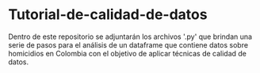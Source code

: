 # Tutorial-de-calidad-de-datos
Dentro de este repositorio se adjuntarán los archivos '.py' que brindan una serie de pasos para el análisis de un dataframe que contiene datos sobre homicidios en Colombia con el objetivo de aplicar técnicas de calidad de datos. 
